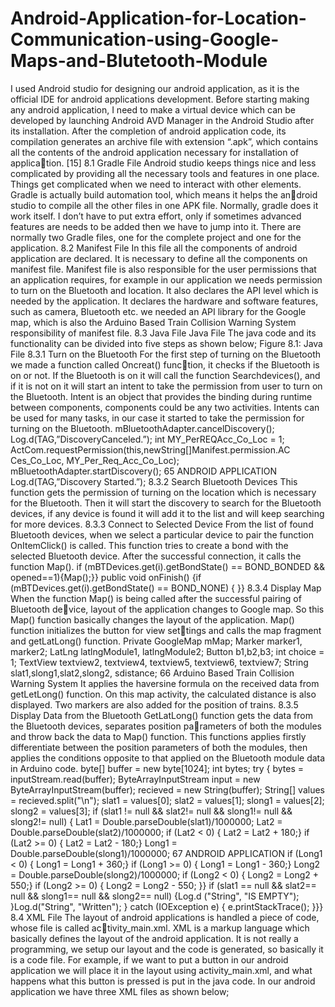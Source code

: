 # Android-Application-for-Location-Communication-using-Google-Maps-and-Blutetooth-Module

I used Android studio for designing our android application, as it is the official IDE
for android applications development. Before starting making any android application,
I need to make a virtual device which can be developed by launching Android AVD
Manager in the Android Studio after its installation. After the completion of android
application code, its compilation generates an archive file with extension “.apk”, which
contains all the contents of the android application necessary for installation of application. [15]
8.1 Gradle File
Android studio keeps things nice and less complicated by providing all the necessary
tools and features in one place. Things get complicated when we need to interact with
other elements. Gradle is actually build automation tool, which means it helps the android studio to compile all the other files in one APK file. Normally, gradle does it work
itself. I don’t have to put extra effort, only if sometimes advanced features are needs
to be added then we have to jump into it. There are normally two Gradle files, one for
the complete project and one for the application.
8.2 Manifest File
In this file all the components of android application are declared. It is necessary to
define all the components on manifest file. Manifest file is also responsible for the
user permissions that an application requires, for example in our application we needs
permission to turn on the Bluetooth and location. It also declares the API level which
is needed by the application. It declares the hardware and software features, such as
camera, Bluetooth etc. we needed an API library for the Google map, which is also the
Arduino Based Train Collision Warning System
responsibility of manifest file.
8.3 Java File Java File
The java code and its functionality can be divided into five steps as shown below;
Figure 8.1: Java File
8.3.1 Turn on the Bluetooth
For the first step of turning on the Bluetooth we made a function called Oncreat() function, it checks if the Bluetooth is on or not. If the Bluetooth is on it will call the function
Searchdevices(), and if it is not on it will start an intent to take the permission from user
to turn on the Bluetooth. Intent is an object that provides the binding during runtime
between components, components could be any two activities. Intents can be used for
many tasks, in our case it started to take the permission for turning on the Bluetooth.
mBluetoothAdapter.cancelDiscovery();
Log.d(TAG,”DiscoveryCanceled.”);
int MY_PerREQAcc_Co_Loc = 1;
ActCom.requestPermission(this,newString[]Manifest.permission.AC
Ces_Co_Loc,
MY_Per_Req_Acc_Co_Loc);
mBluetoothAdapter.startDiscovery();
65
ANDROID APPLICATION
Log.d(TAG,”Discovery Started.”);
8.3.2 Search Bluetooth Devices
This function gets the permission of turning on the location which is necessary for the
Bluetooth. Then it will start the discovery to search for the Bluetooth devices, if any
device is found it will add it to the list and will keep searching for more devices.
8.3.3 Connect to Selected Device
From the list of found Bluetooth devices, when we select a particular device to pair the
function OnItemClick() is called. This function tries to create a bond with the selected
Bluetooth device. After the successful connection, it calls the function Map().
if (mBTDevices.get(i).getBondState() == BOND\_BONDED && opened==1){Map();}}
public void onFinish()
{if (mBTDevices.get(i).getBondState() == BOND_NONE) { }}
8.3.4 Display Map
When the function Map() is being called after the successful pairing of Bluetooth device, layout of the application changes to Google map. So this Map() function basically
changes the layout of the application. Map() function initializes the button for view settings and calls the map fragment and getLatLong() function.
Private GoogleMap mMap;
Marker marker1, marker2;
LatLng latlngModule1, latlngModule2;
Button b1,b2,b3;
int choice = 1;
TextView textview2, textview4, textview5, textview6, textview7;
String slat1,slong1,slat2,slong2, sdistance;
66
Arduino Based Train Collision Warning System
It applies the haversine formula on the received data from getLetLong() function. On
this map activity, the calculated distance is also displayed. Two markers are also added
for the position of trains.
8.3.5 Display Data from the Bluetooth
GetLatLong() function gets the data from the Bluetooth devices, separates position parameters of both the modules and throw back the data to Map() function. This functions
applies firstly differentiate between the position parameters of both the modules, then
applies the conditions opposite to that applied on the Bluetooth module data in Arduino
code.
byte[] buffer = new byte[1024];
int bytes;
try {
bytes = inputStream.read(buffer);
ByteArrayInputStream input = new ByteArrayInputStream(buffer);
recieved = new String(buffer);
String[] values = recieved.split("\n");
slat1 = values[0];
slat2 = values[1];
slong1 = values[2];
slong2 = values[3];
if (slat1 != null && slat2!= null && slong1!= null && slong2!= null) {
Lat1 = Double.parseDouble(slat1)/1000000;
Lat2 = Double.parseDouble(slat2)/1000000;
if (Lat2 < 0) {
Lat2 = Lat2 + 180;}
if (Lat2 >= 0) {
Lat2 = Lat2 - 180;}
Long1 = Double.parseDouble(slong1)/1000000;
67
ANDROID APPLICATION
if (Long1 < 0) {
Long1 = Long1 + 360;}
if (Long1 >= 0) {
Long1 = Long1 - 360;}
Long2 = Double.parseDouble(slong2)/1000000;
if (Long2 < 0) {
Long2 = Long2 + 550;}
if (Long2 >= 0) {
Long2 = Long2 - 550;
}}
if (slat1 == null && slat2== null && slong1== null && slong2== null)
{Log.d ("String", "IS EMPTY");
}Log.d("String", "Written");
} catch (IOException e) {
e.printStackTrace();
}}}
8.4 XML File
The layout of android applications is handled a piece of code, whose file is called activity_main.xml. XML is a markup language which basically defines the layout of the
android application. It is not really a programming, we setup our layout and the code
is generated, so basically it is a code file. For example, if we want to put a button in
our android application we will place it in the layout using activity_main.xml, and what
happens what this button is pressed is put in the java code. In our android application
we have three XML files as shown below;
